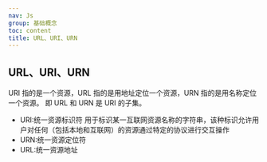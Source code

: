 ```yaml
---
nav: Js
group: 基础概念
toc: content
title: URL、URI、URN
---
```


## URL、URI、URN

URI 指的是一个资源，URL 指的是用地址定位一个资源，URN 指的是用名称定位一个资源。 即 URL 和 URN 是 URI 的子集。

- URI:统一资源标识符 用于标识某一互联网资源名称的字符串，该种标识允许用户对任何（包括本地和互联网）的资源通过特定的协议进行交互操作
- URN:统一资源定位符
- URL:统一资源地址
